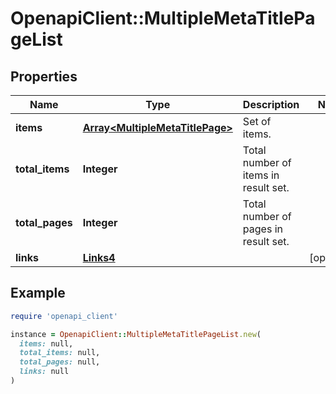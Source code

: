 # OpenapiClient::MultipleMetaTitlePageList

## Properties

| Name | Type | Description | Notes |
| ---- | ---- | ----------- | ----- |
| **items** | [**Array&lt;MultipleMetaTitlePage&gt;**](MultipleMetaTitlePage.md) | Set of items. |  |
| **total_items** | **Integer** | Total number of items in result set. |  |
| **total_pages** | **Integer** | Total number of pages in result set. |  |
| **links** | [**Links4**](Links4.md) |  | [optional] |

## Example

```ruby
require 'openapi_client'

instance = OpenapiClient::MultipleMetaTitlePageList.new(
  items: null,
  total_items: null,
  total_pages: null,
  links: null
)
```

